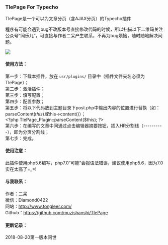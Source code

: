 ### TlePage For Typecho

TlePage是一个可以为文章分页（含AJAX分页）的Typecho插件

程序有可能会遇到bug不改版本号直接修改代码的时候，所以扫描以下二维码关注公众号“同乐儿”，可直接与作者二呆产生联系，不再为bug烦恼，随时随地解决问题。

<img src="http://me.tongleer.com/content/uploadfile/201706/008b1497454448.png">

#### 使用方法：
第一步：下载本插件，放在 `usr/plugins/` 目录中（插件文件夹名必须为TlePage）；<br />
第二步：激活插件；<br />
第三步：填写配置；<br />
第四步：配置参数；<br />
第五步：将以下代码放到主题目录下post.php中输出内容的位置进行替换（如：parseContent($this)或$this->content()）；<br />
&lt;?php TlePage_Plugin::parseContent($this); ?><br />
第六步：在编写的文章中间通过点击编辑器摘要按钮，插入HR分割线（----------），即为分页分割线；<br />
第七步：完成。

#### 使用注意：
此插件使用php5.6编写，php7.0“可能”会报语法错误，建议使用php5.6，因为7.0实在太高了=_=!

#### 与我联系：
作者：二呆<br />
微信：Diamond0422<br />
网站：http://www.tongleer.com/<br />
Github：https://github.com/muzishanshi/TlePage

#### 更新记录：
2018-08-20第一版本问世